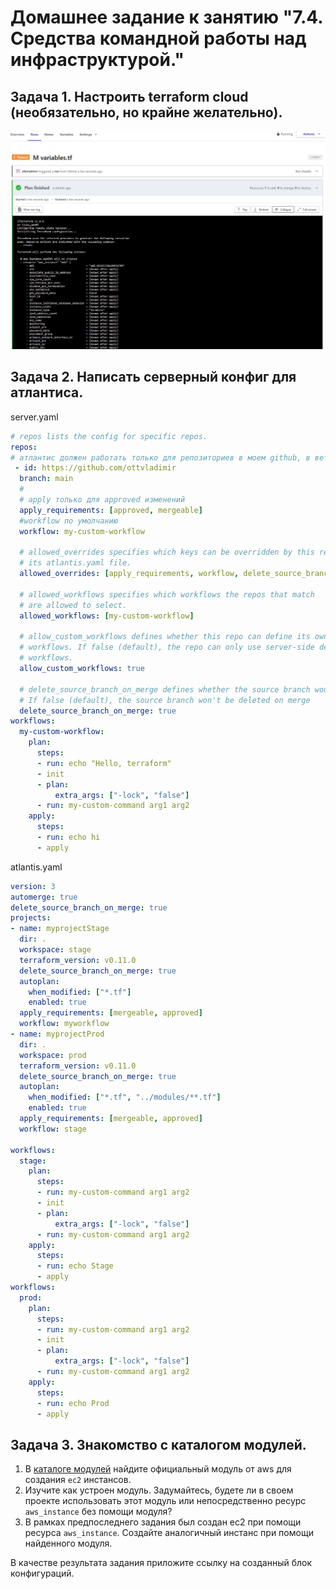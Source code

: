# Домашнее задание к занятию "7.4. Средства командной работы над инфраструктурой."

## Задача 1. Настроить terraform cloud (необязательно, но крайне желательно).
![task1](IMG_20210817_101331_947.JPG)

## Задача 2. Написать серверный конфиг для атлантиса. 

server.yaml
```yaml
# repos lists the config for specific repos.
repos:
# атлантис должен работать только для репозиториев в моем github, в ветке main
 - id: https://github.com/ottvladimir
  branch: main
  #
  # apply только для approved изменений
  apply_requirements: [approved, mergeable]
  #workflow по умолчанию
  workflow: my-custom-workflow

  # allowed_overrides specifies which keys can be overridden by this repo in
  # its atlantis.yaml file.
  allowed_overrides: [apply_requirements, workflow, delete_source_branch_on_merge]

  # allowed_workflows specifies which workflows the repos that match 
  # are allowed to select.
  allowed_workflows: [my-custom-workflow]

  # allow_custom_workflows defines whether this repo can define its own
  # workflows. If false (default), the repo can only use server-side defined
  # workflows.
  allow_custom_workflows: true

  # delete_source_branch_on_merge defines whether the source branch would be deleted on merge
  # If false (default), the source branch won't be deleted on merge
  delete_source_branch_on_merge: true
workflows:
  my-custom-workflow:
    plan:
      steps:
      - run: echo "Hello, terraform"
      - init
      - plan:
          extra_args: ["-lock", "false"]
      - run: my-custom-command arg1 arg2
    apply:
      steps:
      - run: echo hi
      - apply
```

atlantis.yaml
```yaml
version: 3
automerge: true
delete_source_branch_on_merge: true
projects:
- name: myprojectStage
  dir: .
  workspace: stage
  terraform_version: v0.11.0
  delete_source_branch_on_merge: true
  autoplan:
    when_modified: ["*.tf"]
    enabled: true
  apply_requirements: [mergeable, approved]
  workflow: myworkflow
- name: myprojectProd
  dir: .
  workspace: prod
  terraform_version: v0.11.0
  delete_source_branch_on_merge: true
  autoplan:
    when_modified: ["*.tf", "../modules/**.tf"]
    enabled: true
  apply_requirements: [mergeable, approved]
  workflow: stage

workflows:
  stage:
    plan:
      steps:
      - run: my-custom-command arg1 arg2
      - init
      - plan:
          extra_args: ["-lock", "false"]
      - run: my-custom-command arg1 arg2
    apply:
      steps:
      - run: echo Stage
      - apply
workflows:
  prod:
    plan:
      steps:
      - run: my-custom-command arg1 arg2
      - init
      - plan:
          extra_args: ["-lock", "false"]
      - run: my-custom-command arg1 arg2
    apply:
      steps:
      - run: echo Prod
      - apply
```
## Задача 3. Знакомство с каталогом модулей. 

1. В [каталоге модулей](https://registry.terraform.io/browse/modules) найдите официальный модуль от aws для создания
`ec2` инстансов. 
2. Изучите как устроен модуль. Задумайтесь, будете ли в своем проекте использовать этот модуль или непосредственно 
ресурс `aws_instance` без помощи модуля?
3. В рамках предпоследнего задания был создан ec2 при помощи ресурса `aws_instance`. 
Создайте аналогичный инстанс при помощи найденного модуля.   

В качестве результата задания приложите ссылку на созданный блок конфигураций. 
